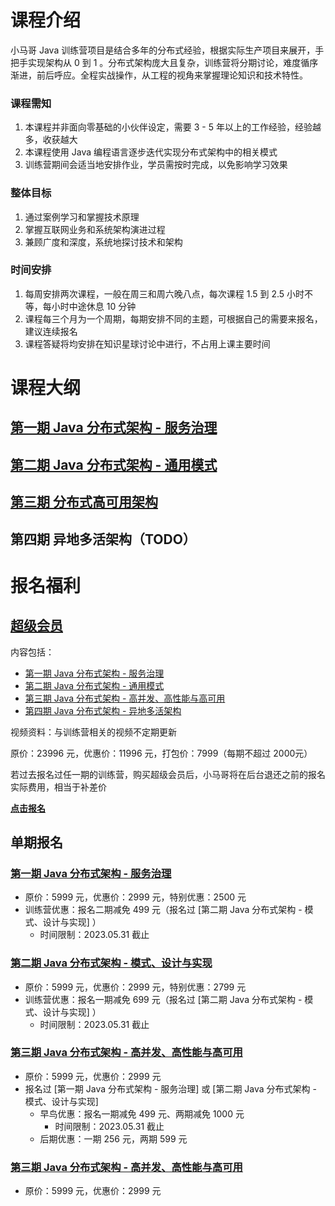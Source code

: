 # 课程介绍
小马哥 Java 训练营项目是结合多年的分布式经验，根据实际生产项目来展开，手把手实现架构从 0 到 1 。分布式架构庞大且复杂，训练营将分期讨论，难度循序渐进，前后呼应。全程实战操作，从工程的视角来掌握理论知识和技术特性。

### 课程需知

1. 本课程并非面向零基础的小伙伴设定，需要 3 - 5 年以上的工作经验，经验越多，收获越大
2. 本课程使用 Java 编程语言逐步迭代实现分布式架构中的相关模式
3. 训练营期间会适当地安排作业，学员需按时完成，以免影响学习效果


### 整体目标

1. 通过案例学习和掌握技术原理
2. 掌握互联网业务和系统架构演进过程
3. 兼顾广度和深度，系统地探讨技术和架构

### 时间安排

1.  每周安排两次课程，一般在周三和周六晚八点，每次课程 1.5 到 2.5 小时不等，每小时中途休息 10 分钟
2. 课程每三个月为一个周期，每期安排不同的主题，可根据自己的需要来报名，建议连续报名
3. 课程答疑将均安排在知识星球讨论中进行，不占用上课主要时间

# 课程大纲

## [第一期 Java 分布式架构 - 服务治理](stage-1)
## [第二期 Java 分布式架构 - 通用模式](stage-2)
## [第三期 分布式高可用架构](stage-3)
## 第四期 异地多活架构（TODO）

# 报名福利

## [超级会员](https://mqu.xet.tech/s/3GN2Xy)

内容包括：
- [第一期 Java 分布式架构 - 服务治理](https://mqu.h5.xeknow.com/s/1I2W75a)
- [第二期 Java 分布式架构 - 通用模式](https://mqu.xet.tech/s/9PPWG)
- [第三期 Java 分布式架构 - 高并发、高性能与高可用](https://mqu.xet.tech/s/9PPWG)
- [第四期 Java 分布式架构 - 异地多活架构](https://mqu.xet.tech/s/30AIub)

视频资料：与训练营相关的视频不定期更新

原价：23996 元，优惠价：11996 元，打包价：7999（每期不超过 2000元）

若过去报名过任一期的训练营，购买超级会员后，小马哥将在后台退还之前的报名实际费用，相当于补差价

[**点击报名**](https://mqu.xet.tech/s/3GN2Xy)


## 单期报名

### [第一期 Java 分布式架构 - 服务治理](https://mqu.h5.xeknow.com/s/1I2W75a)
- 原价：5999 元，优惠价：2999 元，特别优惠：2500 元
- 训练营优惠：报名二期减免 499 元（报名过 [第二期 Java 分布式架构 - 模式、设计与实现] ）
  - 时间限制：2023.05.31 截止
    
### [第二期 Java 分布式架构 - 模式、设计与实现](https://mqu.xet.tech/s/1UDiMh)
- 原价：5999 元，优惠价：2999 元，特别优惠：2799 元
- 训练营优惠：报名一期减免 699 元（报名过 [第二期 Java 分布式架构 - 模式、设计与实现] ）
  - 时间限制：2023.05.31 截止

### [第三期 Java 分布式架构 - 高并发、高性能与高可用](https://mqu.xet.tech/s/9PPWG)
- 原价：5999 元，优惠价：2999 元
- 报名过 [第一期 Java 分布式架构 - 服务治理] 或 [第二期 Java 分布式架构 - 模式、设计与实现] 
  - 早鸟优惠：报名一期减免 499 元、两期减免 1000 元
    - 时间限制：2023.05.31 截止
  - 后期优惠：一期 256 元，两期 599 元

### [第三期 Java 分布式架构 - 高并发、高性能与高可用](https://mqu.xet.tech/s/9PPWG)
- 原价：5999 元，优惠价：2999 元
